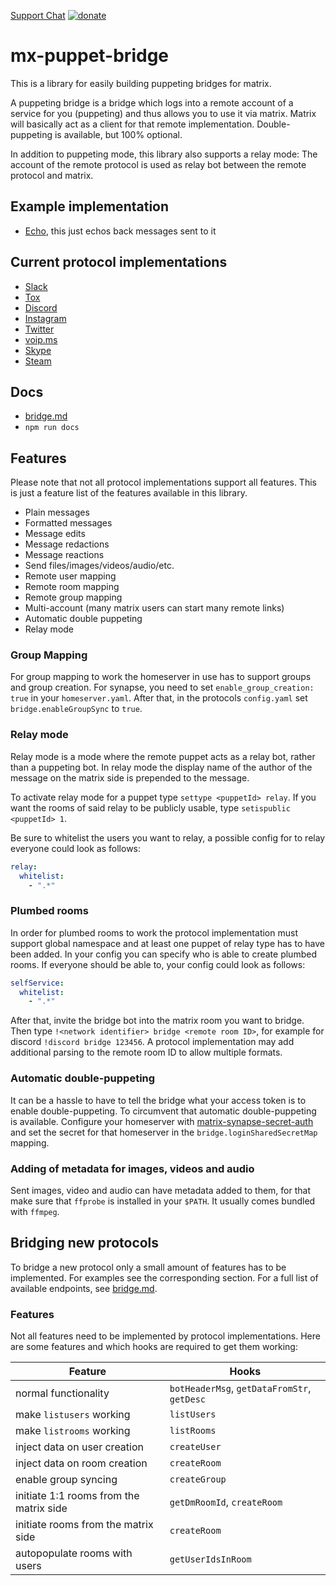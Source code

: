 [Support Chat](https://matrix.to/#/#mx-puppet-bridge:sorunome.de) [![donate](https://liberapay.com/assets/widgets/donate.svg)](https://liberapay.com/Sorunome/donate)

# mx-puppet-bridge
This is a library for easily building puppeting bridges for matrix.

A puppeting bridge is a bridge which logs into a remote account of a service for you (puppeting) and
thus allows you to use it via matrix. Matrix will basically act as a client for that remote
implementation. Double-puppeting is available, but 100% optional.

In addition to puppeting mode, this library also supports a relay mode: The account of the remote
protocol is used as relay bot between the remote protocol and matrix.

## Example implementation
 - [Echo](https://github.com/Sorunome/mx-puppet-echo), this just echos back messages sent to it

## Current protocol implementations
 - [Slack](https://github.com/Sorunome/mx-puppet-slack)
 - [Tox](https://github.com/Sorunome/mx-puppet-tox)
 - [Discord](https://github.com/matrix-discord/mx-puppet-discord)
 - [Instagram](https://github.com/Sorunome/mx-puppet-instagram)
 - [Twitter](https://github.com/Sorunome/mx-puppet-twitter)
 - [voip.ms](https://github.com/zoenb/mx-puppet-voipms)
 - [Skype](https://github.com/Sorunome/mx-puppet-skype)
 - [Steam](https://github.com/icewind1991/mx-puppet-steam)

## Docs
 - [bridge.md](https://github.com/Sorunome/mx-puppet-bridge/blob/master/bridge.md)
 - `npm run docs`

## Features
Please note that not all protocol implementations support all features. This is just a feature list
of the features available in this library.
 - Plain messages
 - Formatted messages
 - Message edits
 - Message redactions
 - Message reactions
 - Send files/images/videos/audio/etc.
 - Remote user mapping
 - Remote room mapping
 - Remote group mapping
 - Multi-account (many matrix users can start many remote links)
 - Automatic double puppeting
 - Relay mode

### Group Mapping
For group mapping to work the homeserver in use has to support groups and group creation. For
synapse, you need to set `enable_group_creation: true` in your `homeserver.yaml`. After that, in the
protocols `config.yaml` set `bridge.enableGroupSync` to `true`.

### Relay mode
Relay mode is a mode where the remote puppet acts as a relay bot, rather than a puppeting bot. In
relay mode the display name of the author of the message on the matrix side is prepended to the
message.

To activate relay mode for a puppet type `settype <puppetId> relay`. If you want the rooms of said
relay to be publicly usable, type `setispublic <puppetId> 1`.

Be sure to whitelist the users you want to relay, a possible config for to relay everyone could look
as follows:
```yaml
relay:
  whitelist:
    - ".*"
```

### Plumbed rooms
In order for plumbed rooms to work the protocol implementation must support global namespace and at
least one puppet of relay type has to have been added. In your config you can specify who is able to
create plumbed rooms. If everyone should be able to, your config could look as follows:
```yaml
selfService:
  whitelist:
    - ".*"
```
After that, invite the bridge bot into the matrix room you want to bridge. Then type
`!<network identifier> bridge <remote room ID>`, for example for discord `!discord bridge 123456`. A
protocol implementation may add additional parsing to the remote room ID to allow multiple formats.

### Automatic double-puppeting
It can be a hassle to have to tell the bridge what your access token is to enable double-puppeting.
To circumvent that automatic double-puppeting is available. Configure your homeserver with
[matrix-synapse-secret-auth](https://github.com/devture/matrix-synapse-shared-secret-auth) and set
the secret for that homeserver in the `bridge.loginSharedSecretMap` mapping.

### Adding of metadata for images, videos and audio
Sent images, video and audio can have metadata added to them, for that make sure that `ffprobe`
is installed in your `$PATH`. It usually comes bundled with `ffmpeg`.

## Bridging new protocols
To bridge a new protocol only a small amount of features has to be implemented. For examples see
the corresponding section. For a full list of available endpoints, see [bridge.md](https://github.com/Sorunome/mx-puppet-bridge/blob/master/bridge.md).
### Features
Not all features need to be implemented by protocol implementations. Here are some features and which hooks are required to get them working:

| Feature | Hooks |
|---------|-------|
| normal functionality | `botHeaderMsg`, `getDataFromStr`, `getDesc` |
| make `listusers` working | `listUsers` |
| make `listrooms` working | `listRooms` |
| inject data on user creation | `createUser` |
| inject data on room creation | `createRoom` |
| enable group syncing | `createGroup` |
| initiate 1:1 rooms from the matrix side | `getDmRoomId`, `createRoom` |
| initiate rooms from the matrix side | `createRoom` |
| autopopulate rooms with users | `getUserIdsInRoom` |

